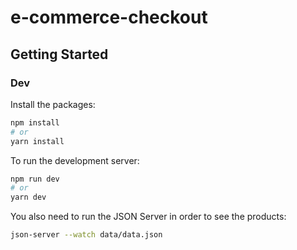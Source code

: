 # e-commerce-checkout

## Getting Started

### Dev

Install the packages:<br/>

```bash
npm install
# or
yarn install
```

To run the development server:<br/>

```bash
npm run dev
# or
yarn dev
```

You also need to run the JSON Server in order to see the products:<br/>
```bash
json-server --watch data/data.json
``` 